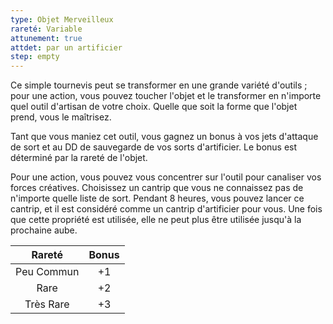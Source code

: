 ```yaml
---
type: Objet Merveilleux
rareté: Variable
attunement: true
attdet: par un artificier
step: empty
---
```

Ce simple tournevis peut se transformer en une grande variété d'outils ; pour une action, vous pouvez toucher l'objet et le transformer en n'importe quel outil d'artisan de votre choix. Quelle que soit la forme que l'objet prend, vous le maîtrisez.

Tant que vous maniez cet outil, vous gagnez un bonus à vos jets d'attaque de sort et au DD de sauvegarde de vos sorts d'artificier. Le bonus est déterminé par la rareté de l'objet.

Pour une action, vous pouvez vous concentrer sur l'outil pour canaliser vos forces créatives. Choisissez un cantrip que vous ne connaissez pas de n'importe quelle liste de sort. Pendant 8 heures, vous pouvez lancer ce cantrip, et il est considéré comme un cantrip d'artificier pour vous. Une fois que cette propriété est utilisée, elle ne peut plus être utilisée jusqu'à la prochaine aube.

| Rareté | Bonus |
|:------:|:-----:|
| Peu Commun | +1 |
| Rare | +2 |
| Très Rare | +3 |
